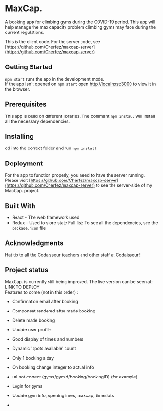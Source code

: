 # MaxCap.

A booking app for climbing gyms during the COVID-19 period. This app will help manage the max capacity problem climbing gyms may face during the current regulations.

This is the client code. For the server code, see [https://github.com/Cherfez/maxcap-server](https://github.com/Cherfez/maxcap-server)

## Getting Started

`npm start` runs the app in the development mode. <br/>
If the app isn't opened on `npm start` open [http://localhost:3000](http://localhost:3000) to view it in the browser.

## Prerequisites

This app is build on different libraries. The commant `npm install` will install all the necessary dependencies.

## Installing

cd into the correct folder and run `npm install`

## Deployment

For the app to function properly, you need to have the server running. Please visit [https://github.com/Cherfez/maxcap-server](https://github.com/Cherfez/maxcap-server) to see the server-side of my MacCap. project.

## Built With

- React - The web framework used
- Redux - Used to store state
  Full list:
  To see all the dependencies, see the `package.json` file

## Acknowledgments

Hat tip to all the Codaisseur teachers and other staff at Codaisseur!

## Project status

MaxCap. is currently still being improved. The live version can be seen at: <br/>
LINK TO DEPLOY <br/>
Features to come (not in this order) :

- Confirmation email after booking
- Component rendered after made booking
- Delete made booking
- Update user profile
- Good display of times and numbers
- Dynamic 'spots available' count
- Only 1 booking a day
- On booking change integer to actual info
- url not correct (gyms/gymId/booking/bookingID) (for example)

- Login for gyms
- Update gym info, openingtimes, maxcap, timeslots
-
